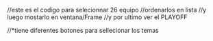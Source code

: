 //este es el codigo para selecionnar 26 equipo
//ordenarlos en lista
//y luego mostarlo en ventana/Frame 
//y por ultimo ver el PLAYOFF


//*tiene diferentes botones para sellecionar los temas
